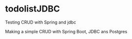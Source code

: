 # todolistJDBC
Testing CRUD with Spring and jdbc

Making a simple CRUD with Spring Boot, JDBC ans Postgres
